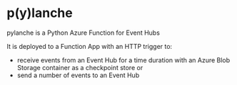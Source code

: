 # p(y)lanche

pylanche is a Python Azure Function for Event Hubs

It is deployed to a Function App with an HTTP trigger to:

* receive events from an Event Hub for a time duration with an Azure Blob Storage container as a checkpoint store or
* send a number of events to an Event Hub